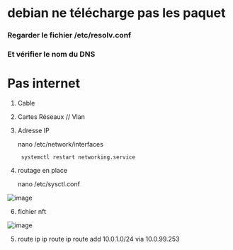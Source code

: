 

# debian ne télécharge pas les paquet

### Regarder le fichier  /etc/resolv.conf
### Et vérifier le nom du DNS

# Pas internet

1) Cable

2) Cartes Réseaux // Vlan

3) Adresse IP 

     nano /etc/network/interfaces      

        systemctl restart networking.service

5) routage en place 

      nano /etc/sysctl.conf

![image](https://github.com/user-attachments/assets/5852c7e9-9c6c-41ee-aea1-2e2abd10f51f)

6) fichier nft

![image](https://github.com/user-attachments/assets/f8f05654-d6e0-4a68-81c0-9aadcb91c50a)

5) route ip
      ip route
      ip route add 10.0.1.0/24 via 10.0.99.253























